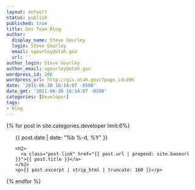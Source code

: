 ```yaml
---
layout: default
status: publish
published: true
title: Dev Team Blog
author:
  display_name: Steve Gourley
  login: Steve Gourley
  email: sgourley@utah.gov
  url: ''
author_login: Steve Gourley
author_email: sgourley@utah.gov
wordpress_id: 206
wordpress_url: http://gis.utah.gov/?page_id=206
date: '2011-06-30 16:14:07 -0500'
date_gmt: '2011-06-30 16:14:07 -0500'
categories: [Developer]
tags:
- blog
---
```

{% for post in site.categories.developer limit:6%}
  <ul>
    <span class="post-meta">{{ post.date | date: "%b %-d, %Y" }}</span>

    <h2>
      <a class="post-link" href="{{ post.url | prepend: site.baseurl }}">{{ post.title }}</a>
    </h2>
    <p>{{ post.excerpt | strip_html | truncate: 160 }}</p>
  </ul>
{% endfor %}
